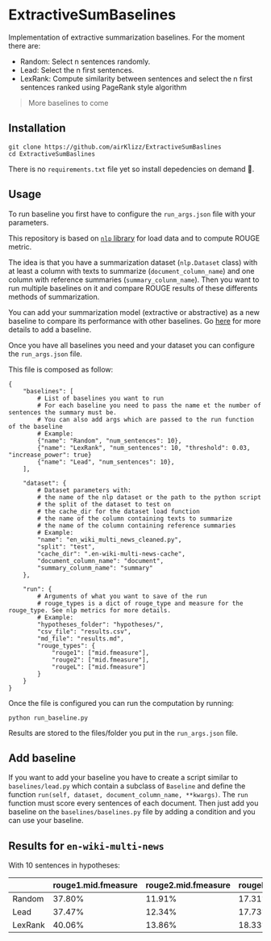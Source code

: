 # ExtractiveSumBaselines

Implementation of extractive summarization baselines. For the moment there are:

- Random: Select n sentences randomly.
- Lead: Select the n first sentences.
- LexRank: Compute similarity between sentences and select the n first sentences ranked using PageRank style algorithm

> More baselines to come

## Installation

```
git clone https://github.com/airKlizz/ExtractiveSumBaslines
cd ExtractiveSumBaslines
```

There is no ``requirements.txt`` file yet so install depedencies on demand :hugs:.

## Usage

To run baseline you first have to configure the ``run_args.json`` file with your parameters.

This repository is based on [``nlp`` library](https://github.com/huggingface/nlp) for load data and to compute ROUGE metric. 

The idea is that you have a summarization dataset (``nlp.Dataset`` class) with at least a column with texts to summarize (``document_column_name``) and one column with reference summaries (``summary_colunm_name``). Then you want to run multiple baselines on it and compare ROUGE results of these differents methods of summarization.

You can add your summarization model (extractive or abstractive) as a new baseline to compare its performance with other baselines. Go [here](#add-baseline) for more details to add a baseline.

Once you have all baselines you need and your dataset you can configure the ``run_args.json`` file.

This file is composed as follow:

```
{
    "baselines": [
        # List of baselines you want to run
        # For each baseline you need to pass the name et the number of sentences the summary must be.
        # You can also add args which are passed to the run function of the baseline
        # Example:
        {"name": "Random", "num_sentences": 10},
        {"name": "LexRank", "num_sentences": 10, "threshold": 0.03, "increase_power": true}
        {"name": "Lead", "num_sentences": 10},
    ],

    "dataset": {
        # Dataset parameters with:
        # the name of the nlp dataset or the path to the python script
        # the split of the dataset to test on
        # the cache_dir for the dataset load function
        # the name of the column containing texts to summarize
        # the name of the column containing reference summaries
        # Example:
        "name": "en_wiki_multi_news_cleaned.py",
        "split": "test",
        "cache_dir": ".en-wiki-multi-news-cache",
        "document_column_name": "document",
        "summary_colunm_name": "summary"
    },

    "run": {
        # Arguments of what you want to save of the run
        # rouge_types is a dict of rouge_type and measure for the rouge_type. See nlp metrics for more details.
        # Example:
        "hypotheses_folder": "hypotheses/",
        "csv_file": "results.csv",
        "md_file": "results.md",
        "rouge_types": {
            "rouge1": ["mid.fmeasure"],
            "rouge2": ["mid.fmeasure"],
            "rougeL": ["mid.fmeasure"]
        }
    }
}
```

Once the file is configured you can run the computation by running:

```
python run_baseline.py
```

Results are stored to the files/folder you put in the ``run_args.json`` file.

## Add baseline

If you want to add your baseline you have to create a script similar to ``baselines/lead.py`` which contain a subclass of ``Baseline`` and define the function ``run(self, dataset, document_column_name, **kwargs)``. The ``run`` function must score every sentences of each document. Then just add you baseline on the ``baselines/baselines.py`` file by adding a condition and you can use your baseline.

## Results for ``en-wiki-multi-news``

With 10 sentences in hypotheses:

|     | rouge1.mid.fmeasure | rouge2.mid.fmeasure | rougeL.mid.fmeasure |
| --- | --- | --- | --- |
| Random | 37.80% | 11.91% | 17.31% |
| Lead | 37.47% | 12.34% | 17.73% |
| LexRank | 40.06% | 13.86% | 18.33% |
